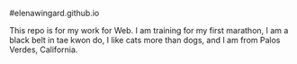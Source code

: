 #elenawingard.github.io


This repo is for my work for Web. I am training for my first marathon, I am a black belt in tae kwon do, I like cats more than dogs, and I am from Palos Verdes, California.